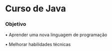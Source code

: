 # Curso de Java

### Objetivo

• Aprender uma nova linguagem de programação

• Melhorar habilidades técnicas